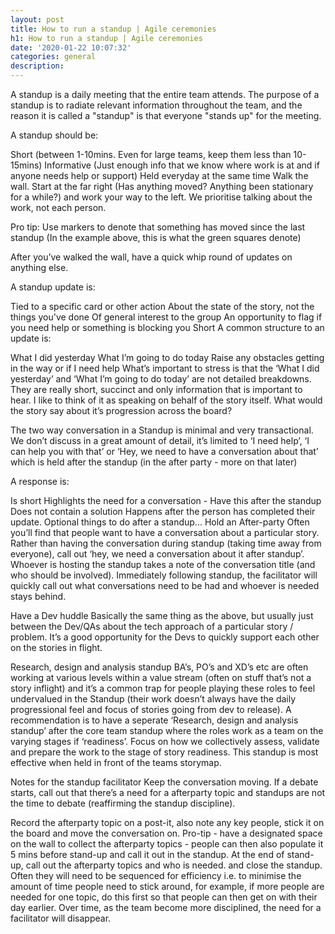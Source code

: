 ```yaml
---
layout: post
title: How to run a standup | Agile ceremonies
h1: How to run a standup | Agile ceremonies
date: '2020-01-22 10:07:32'
categories: general
description: 
---
```


A standup is a daily meeting that the entire team attends. The purpose of a standup is to radiate relevant information throughout the team, and the reason it is called a "standup" is that everyone "stands up" for the meeting.

A standup should be:

Short (between 1-10mins. Even for large teams, keep them less than 10-15mins)
Informative (Just enough info that we know where work is at and if anyone needs help or support)
Held everyday at the same time
Walk the wall. Start at the far right (Has anything moved? Anything been stationary for a while?) and work your way to the left. We prioritise talking about the work, not each person.



Pro tip: Use markers to denote that something has moved since the last standup (In the example above, this is what the green squares denote)

After you’ve walked the wall, have a quick whip round of updates on anything else.

A standup update is:

Tied to a specific card or other action
About the state of the story, not the things you've done
Of general interest to the group
An opportunity to flag if you need help or something is blocking you
Short
A common structure to an update is:

What I did yesterday
What I’m going to do today
Raise any obstacles getting in the way or if I need help
What’s important to stress is that the ‘What I did yesterday’ and ‘What I’m going to do today’ are not detailed breakdowns. They are really short, succinct and only information that is important to hear. I like to think of it as speaking on behalf of the story itself. What would the story say about it’s progression across the board?



The two way conversation in a Standup is minimal and very transactional. We don’t discuss in a great amount of detail, it’s limited to ‘I need help’, ‘I can help you with that’ or ‘Hey, we need to have a conversation about that’ which is held after the standup (in the after party - more on that later)

A response is:

Is short
Highlights the need for a conversation - Have this after the standup
Does not contain a solution
Happens after the person has completed their update.
Optional things to do after a standup...
Hold an After-party
Often you’ll find that people want to have a conversation about a particular story. Rather than having the conversation during standup (taking time away from everyone), call out ‘hey, we need a conversation about it after standup’. Whoever is hosting the standup takes a note of the conversation title (and who should be involved). Immediately following standup, the facilitator will quickly call out what conversations need to be had and whoever is needed stays behind.

Have a Dev huddle
Basically the same thing as the above, but usually just between the Dev/QAs about the tech approach of a particular story / problem. It’s a good opportunity for the Devs to quickly support each other on the stories in flight.

Research, design and analysis standup
BA’s, PO’s and XD’s etc are often working at various levels within a value stream (often on stuff that’s not a story inflight) and it’s a common trap for people playing these roles to feel undervalued in the Standup (their work doesn’t always have the daily progressional feel and focus of stories going from dev to release).
A recommendation is to have a seperate ‘Research, design and analysis standup’ after the core team standup where the roles work as a team on the varying stages if ‘readiness’. 
Focus on how we collectively assess, validate and prepare the work to the stage of story readiness. This standup is most effective when held in front of the teams storymap.



Notes for the standup facilitator
Keep the conversation moving. If a debate starts, call out that there’s a need for a afterparty topic and standups are not the time to debate (reaffirming the standup discipline).

Record the afterparty topic on a post-it, also note any key people, stick it on the board and move the conversation on.
Pro-tip - have a designated space on the wall to collect the afterparty topics - people can then also populate it 5 mins before stand-up and call it out in the standup.
At the end of stand-up, call out the afterparty topics and who is needed. and close the standup. Often they will need to be sequenced for efficiency i.e. to minimise the amount of time people need to stick around, for example, if more people are needed for one topic, do this first so that people can then get on with their day earlier.
Over time, as the team become more disciplined, the need for a facilitator will disappear.







